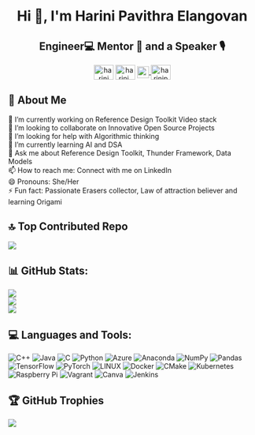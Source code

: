 <h1 align="center">Hi 👋, I'm Harini Pavithra Elangovan</h1>
<h2 align="center">Engineer💻 Mentor 📖 and a Speaker 🎙️</h2>
<p align="center">
<a href="https://linkedin.com/in/harini pavithra elangovan" target="blank"><img align="center" src="https://raw.githubusercontent.com/rahuldkjain/github-profile-readme-generator/master/src/images/icons/Social/linked-in-alt.svg" alt="harini pavithra elangovan" height="30" width="40" /></a>
<a href="https://www.leetcode.com/harini_pavithra" target="blank"><img align="center" src="https://raw.githubusercontent.com/rahuldkjain/github-profile-readme-generator/master/src/images/icons/Social/leet-code.svg" alt="harini_pavithra" height="30" width="40" /></a> 
<a href="https://github.com/Harini-Pavithra"><img align="center" width="24px" src="https://cdn.jsdelivr.net/npm/simple-icons@v3/icons/github.svg" />
</a><a href="https://www.hackerrank.com/harinipavithra01" target="blank"><img align="center" src="https://raw.githubusercontent.com/rahuldkjain/github-profile-readme-generator/master/src/images/icons/Social/hackerrank.svg" alt="harinipavithra01" height="30" width="40" /></a>
</p>

## 💫 About Me
🔭 I’m currently working on Reference Design Toolkit Video stack<br>👯 I’m looking to collaborate on Innovative Open Source Projects<br>🤝 I’m looking for help with Algorithmic thinking<br>🌱 I’m currently learning AI and DSA<br>💬 Ask me about Reference Design Toolkit, Thunder Framework, Data Models <br>📫 How to reach me: Connect with me on LinkedIn<br>😄 Pronouns: She/Her<br>⚡ Fun fact: Passionate Erasers collector, Law of attraction believer and learning Origami

## 🔝 Top Contributed Repo
![](https://github-contributor-stats.vercel.app/api?username=Harini-Pavithra&limit=5&theme=dark&combine_all_yearly_contributions=true)

## 📊 GitHub Stats:
![](https://github-readme-stats.vercel.app/api?username=Harini-Pavithra&theme=radical&hide_border=false&include_all_commits=false&count_private=false)<br/>
![](https://github-readme-streak-stats.herokuapp.com/?user=Harini-Pavithra&theme=radical&hide_border=false)<br/>
![](https://github-readme-stats.vercel.app/api/top-langs/?username=Harini-Pavithra&theme=radical&hide_border=false&include_all_commits=false&count_private=false&layout=compact)

## 💻 Languages and Tools:
![C++](https://img.shields.io/badge/c++-%2300599C.svg?style=for-the-badge&logo=c%2B%2B&logoColor=white) ![Java](https://img.shields.io/badge/java-%23ED8B00.svg?style=for-the-badge&logo=java&logoColor=white) ![C](https://img.shields.io/badge/c-%2300599C.svg?style=for-the-badge&logo=c&logoColor=white) ![Python](https://img.shields.io/badge/python-3670A0?style=for-the-badge&logo=python&logoColor=ffdd54) ![Azure](https://img.shields.io/badge/azure-%230072C6.svg?style=for-the-badge&logo=azure-devops&logoColor=white) ![Anaconda](https://img.shields.io/badge/Anaconda-%2344A833.svg?style=for-the-badge&logo=anaconda&logoColor=white) ![NumPy](https://img.shields.io/badge/numpy-%23013243.svg?style=for-the-badge&logo=numpy&logoColor=white) ![Pandas](https://img.shields.io/badge/pandas-%23150458.svg?style=for-the-badge&logo=pandas&logoColor=white) ![TensorFlow](https://img.shields.io/badge/TensorFlow-%23FF6F00.svg?style=for-the-badge&logo=TensorFlow&logoColor=white) ![PyTorch](https://img.shields.io/badge/PyTorch-%23EE4C2C.svg?style=for-the-badge&logo=PyTorch&logoColor=white) ![LINUX](https://img.shields.io/badge/Linux-FCC624?style=for-the-badge&logo=linux&logoColor=black) ![Docker](https://img.shields.io/badge/docker-%230db7ed.svg?style=for-the-badge&logo=docker&logoColor=white) ![CMake](https://img.shields.io/badge/CMake-%23008FBA.svg?style=for-the-badge&logo=cmake&logoColor=white) ![Kubernetes](https://img.shields.io/badge/kubernetes-%23326ce5.svg?style=for-the-badge&logo=kubernetes&logoColor=white) ![Raspberry Pi](https://img.shields.io/badge/-RaspberryPi-C51A4A?style=for-the-badge&logo=Raspberry-Pi) ![Vagrant](https://img.shields.io/badge/vagrant-%231563FF.svg?style=for-the-badge&logo=vagrant&logoColor=white) ![Canva](https://img.shields.io/badge/Canva-%2300C4CC.svg?style=for-the-badge&logo=Canva&logoColor=white) ![Jenkins](https://img.shields.io/badge/jenkins-%232C5263.svg?style=for-the-badge&logo=jenkins&logoColor=white)

## 🏆 GitHub Trophies
![](https://github-profile-trophy.vercel.app/?username=Harini-Pavithra)

